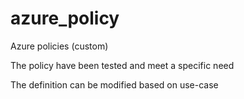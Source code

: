 # azure_policy

Azure policies (custom)

The policy have been tested and meet a specific need

The definition can be modified based on use-case

